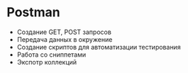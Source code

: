 # Postman

- Создание GET, POST запросов
- Передача данных в окружение
- Создание скриптов для автоматизации тестирования
- Работа со сниппетами
- Экспотр коллекций
